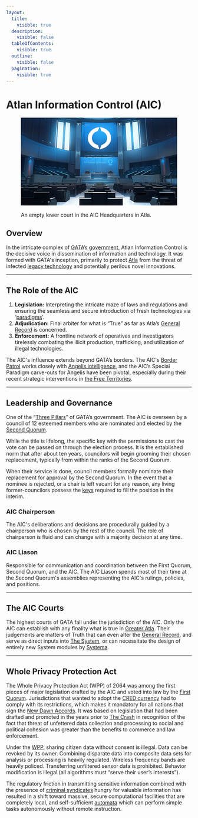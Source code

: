 ```yaml
---
layout:
  title:
    visible: true
  description:
    visible: false
  tableOfContents:
    visible: true
  outline:
    visible: false
  pagination:
    visible: true
---
```


# Atlan Information Control (AIC)

<figure><img src="../../../.gitbook/assets/aic2.png" alt=""><figcaption><p>An empty lower court in the AIC Headquarters in Atla.</p></figcaption></figure>

## Overview

In the intricate complex of [GATA](../)’s [government](../politics/governance.md), Atlan Information Control is the decisive voice in dissemination of information and technology. It was formed with GATA's inception, primarily to protect [Atla](../key-locations/atla.md) from the threat of infected [legacy technology](../law-and-order/tech-regulation.md) and potentially perilous novel innovations.

***

## **The Role of the AIC**

1. **Legislation:** Interpreting the intricate maze of laws and regulations and ensuring the seamless and secure introduction of fresh technologies via ‘[paradigms](../politics/paradigms.md)’.
2. **Adjudication:** Final arbiter for what is “True” as far as Atla’s [General Record](../politics/the-general-record.md) is concerned.
3. **Enforcement:** A frontline network of operatives and investigators tirelessly combating the illicit production, trafficking, and utilization of illegal technologies.

The AIC's influence extends beyond GATA’s borders. The AIC's [Border Patrol](../borders-and-travel/gate-patrol.md) works closely with [Angelis intelligence](../military-and-defense/angelis.md#watchers), and the AIC’s Special Paradigm carve-outs for Angelis have been pivotal, especially during their recent strategic interventions in [the Free Territories](../../free-territories/).

***

## **Leadership and Governance**

One of the “[Three Pillars](../politics/governance.md#the-three-pillars)” of GATA’s government. The AIC is overseen by a council of 12 esteemed members who are nominated and elected by the [Second Quorum](../politics/governance.md#the-second-quorum).&#x20;

While the title is lifelong, the specific key with the permissions to cast the vote can be passed on through the election process. It is the established norm that after about ten years, councilors will begin grooming their chosen replacement, typically from within the ranks of the Second Quorum.

When their service is done, council members formally nominate their replacement for approval by the Second Quorum. In the event that a nominee is rejected, or a chair is left vacant for any reason, any living former-councilors possess the [keys](../politics/keys.md) required to fill the position in the interim.

### AIC Chairperson

The AIC's deliberations and decisions are procedurally guided by a chairperson who is chosen by the rest of the council. The role of chairperson is fluid and can change with a majority decision at any time.

### AIC Liason

Responsible for communication and coordination between the First Quorum, Second Quorum, and the AIC. The AIC Liason spends most of their time at the Second Quorum's assemblies representing the AIC's rulings, policies, and positions.

***

## **The AIC Courts**

The highest courts of GATA fall under the jurisdiction of the AIC. Only the AIC can establish with any finality what is true in [Greater Atla](../politics/greater-atla.md). Their judgements are matters of Truth that can even alter the [General Record](../politics/the-general-record.md), and serve as direct inputs into [The System](../politics/the-system.md), or can necessitate the design of entirely new System modules by [Systema](../enterprise/systema.md).

***

## **Whole Privacy Protection Act**

The Whole Privacy Protection Act (WPP) of 2064 was among the first pieces of major legislation drafted by the AIC and voted into law by the [First Quorum](../politics/governance.md#the-first-quorum). Jurisdictions that wanted to adopt the [CRED currency](../politics/money.md#credits-currency) had to comply with its restrictions, which makes it mandatory for all nations that sign the [New Dawn Accords](../politics/new-dawn-accords.md). It was based on legislation that had been drafted and promoted in the years prior to [The Crash](../../history/the-crash.md) in recognition of the fact that threat of unfettered data collection and processing to social and political cohesion was greater than the benefits to commerce and law enforcement.

Under the [WPP](../politics/whole-privacy-protection-wpp.md), sharing citizen data without consent is illegal. Data can be revoked by its owner. Combining disparate data into composite data sets for analysis or processing is heavily regulated. Wireless frequency bands are heavily policed. Transferring unfiltered sensor data is prohibited. Behavior modification is illegal (all algorithms must “serve their user’s interests”).

The regulatory friction in transmitting sensitive information combined with the presence of [criminal syndicates](../criminal-element/syndicates.md) hungry for valuable information has resulted in a shift toward massive, secure computational facilities that are completely local, and self-sufficient [automata](../../science-and-tech/automata.md) which can perform simple tasks autonomously without remote instruction.
